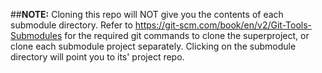 ##**NOTE:** 
Cloning this repo will NOT give you the contents of each submodule directory. Refer to https://git-scm.com/book/en/v2/Git-Tools-Submodules for the required git commands to clone the superproject, or clone each submodule project separately. Clicking on the submodule directory will point you to its' project repo.
